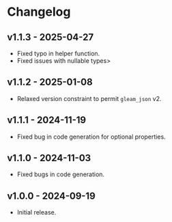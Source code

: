 # Changelog

## v1.1.3 - 2025-04-27

- Fixed typo in helper function.
- Fixed issues with nullable types>

## v1.1.2 - 2025-01-08

- Relaxed version constraint to permit `gleam_json` v2.

## v1.1.1 - 2024-11-19

- Fixed bug in code generation for optional properties.

## v1.1.0 - 2024-11-03

- Fixed bugs in code generation.

## v1.0.0 - 2024-09-19

- Initial release.
